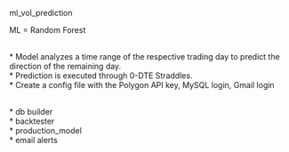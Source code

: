 ml_vol_prediction

ML = Random Forest

<br>* Model analyzes a time range of the respective trading day to predict the direction of the remaining day.
<br>* Prediction is executed through 0-DTE Straddles.
<br>* Create a config file with the Polygon API key, MySQL login, Gmail login

<br>* db builder
<br>* backtester
<br>* production_model
<br>* email alerts

